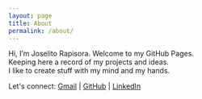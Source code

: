 ```yaml
---
layout: page
title: About
permalink: /about/
---
```

Hi, I’m Joselito Rapisora. Welcome to my GitHub Pages.  
Keeping here a record of my projects and ideas.  
I like to create stuff with my mind and my hands.  

Let's connect: [Gmail](mailto:joselito.rapisora@gmail.com) \| [GitHub](https://github.com/joselitorapisora) \| [LinkedIn](https://www.linkedin.com/in/joselito-rapisora-9a931936/)

